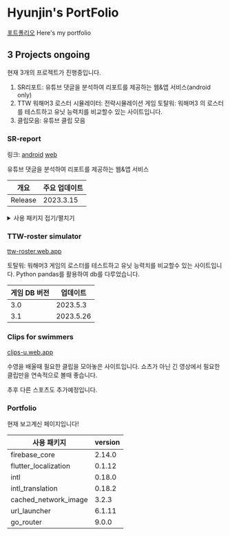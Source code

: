 # Hyunjin's PortFolio

[포트폴리오](https://portfolio-khj.web.app/#/)
Here's my portfolio

## 3 Projects ongoing

현재 3개의 프로젝트가 진행중입니다.

1. SR리포트: 유튜브 댓글을 분석하여 리포트를 제공하는 웹&앱 서비스(android only)
2. TTW 워해머3 로스터 시뮬레이터: 전략시뮬레이션 게임 토탈워: 워해머3 의 로스터를 테스트하고 유닛 능력치를 비교할수 있는 사이트입니다.
3. 클립모음: 유튜브 클립 모음

### SR-report

[android]: https://play.google.com/store/apps/details?id=com.koriai.report
[web]: https://app.koriai.com
링크: [android] [web]

유튜브 댓글을 분석하여 리포트를 제공하는 웹&앱 서비스

| 개요 | 주요 업데이트 |
|---|---|
|Release|2023.3.15|

<details>
<summary>사용 패키지 접기/펼치기</summary>

#### 사용패키지 목록

| 사용 패키지 | version|
|------------------------|---|
|adaptive_navigation|0.0.9|
|cached_network_image|3.2.2|
|cloud_firestore|4.8.0|
|firebase_analytics|10.4.3|
|firebase_app_check|0.1.4+3|
|firebase_auth|4.6.3|
|firebase_core|2.14.0|
|firebase_crashlytics|3.2.3|
|firebase_performance|0.9.2+3|
|firebase_remote_config|4.2.3|
|firebase_ui_firestore|1.5.3|
|firebase_ui_oauth_google|1.2.3|
|firebase_ui_auth|1.4.3|
|flutter_colorpicker|1.0.3|
|flutter_scatter|0.2.0|
|flutter_slidable|3.0.0|
|flutter_signin_button|2.0.0|
|flutter_native_splash|2.2.19|
|googleapis|11.2.0|
|extension_google_sign_in_as_googleapis_auth|2.0.10|
|google_fonts|4.0.4|
|google_sign_in|6.1.4|
|go_router|7.1.1|
|html|0.15.3|
|html_unescape|2.0.0|
|http|0.13.6|
|http_parser|4.0.0|
|intl|0.18.0|
|lazy_load_scrollview|1.3.0|
|ntp|2.0.0|
|package_info_plus|4.0.0|
|permission_handler|10.0.0|
|shared_preferences|2.1.1|
|syncfusion_flutter_core|21.2.4|
|syncfusion_flutter_charts|21.2.4|
|syncfusion_flutter_sliders|21.2.4|
|universal_platform|1.0.0+1|
|url_launcher|6.1.7|
|webview_flutter|3.0.1|
|youtube_player_iframe|3.1.0|
|dynamic_color|1.5.4|
|path_to_regexp|0.4.0|
|provider|6.0.5|
|introduction_screen|3.1.4|
</details>

### TTW-roster simulator

[ttw-roster.web.app](https://ttw-roster.web.app)

토탈워: 워해머3 게임의 로스터를 테스트하고 유닛 능력치를 비교할수 있는 사이트입니다.
Python pandas를 활용하여 db를 다루었습니다.

| 게임 DB 버전 | 업데이트 |
|---|---|
|3.0|2023.5.3|
|3.1|2023.5.26|

### Clips for swimmers

[clips-u.web.app](https://clips-u.web.app)

수영을 배울때 필요한 클립을 모아놓은 사이트입니다.
쇼츠가 아닌 긴 영상에서 필요한 클립만을 연속적으로 볼때 좋습니다.

추후 다른 스포츠도 추가예정입니다.

### Portfolio

현재 보고계신 페이지입니다!

| 사용 패키지 | version|
|---|---|
|firebase_core|2.14.0|
|flutter_localization|0.1.12|
|intl|0.18.0|
|intl_translation|0.18.2|
|cached_network_image|3.2.3|
|url_launcher|6.1.11|
|go_router|9.0.0|
